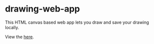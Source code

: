# drawing-web-app
 This HTML canvas based web app lets you draw and save your drawing locally.
 
 
 View the [here](https://bhaveshlohana.github.io/drawing-web-app/).
